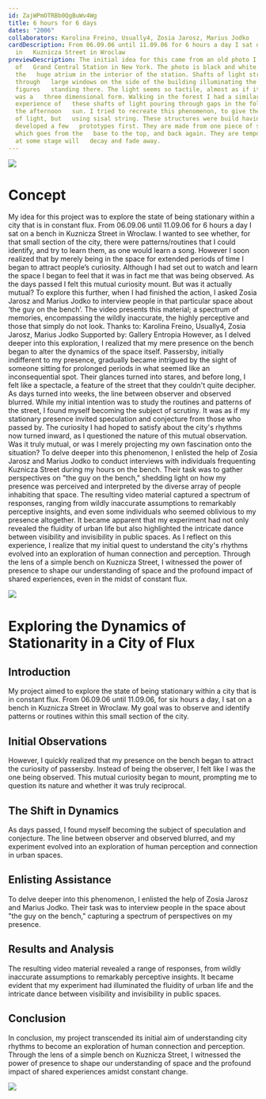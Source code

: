 ```yaml
---
id: ZajWPmOTRBb0QgBuWv4Wg
title: 6 hours for 6 days
dates: "2006"
collaborators: Karolina Freino, Usually4, Zosia Jarosz, Marius Jodko
cardDescription: From 06.09.06 until 11.09.06 for 6 hours a day I sat on a bench
  in   Kuznicza Street in Wroclaw
previewDescription: The initial idea for this came from an old photo I saw
  of   Grand Central Station in New York. The photo is black and white and shows
  the   huge atrium in the interior of the station. Shafts of light stream
  through   large windows on the side of the building illuminating the dwarfed
  figures   standing there. The light seems so tactile, almost as if it actually
  was a   three dimensional form. Walking in the forest I had a similar
  experience of   these shafts of light pouring through gaps in the foliage in
  the afternoon   sun. I tried to recreate this phenomenon, to give the illusion
  of light, but   using sisal string. These structures were build having
  developed a few   prototypes first. They are made from one piece of string,
  which goes from the   base to the top, and back again. They are temporary and
  at some stage will   decay and fade away.
---
```

![](/assets/good_place.png)

# Concept

My idea for this project was to explore the state of being stationary within a
city that is in constant flux. From 06.09.06 until 11.09.06 for 6 hours a day I
sat on a bench in Kuznicza Street in Wroclaw. I wanted to see whether, for that
small section of the city, there were patterns/routines that I could identify,
and try to learn them, as one would learn a song.
However I soon realized that by merely being in the space for extended periods
of time I began to attract people’s curiosity. Although I had set out to watch
and learn the space I began to feel that it was in fact me that was being
observed. As the days passed I felt this mutual curiosity mount. But was it
actually mutual?
To explore this further, when I had finished the action, I asked Zosia Jarosz
and Marius Jodko to interview people in that particular space about ‘the guy on
the bench’. The video presents this material; a spectrum of memories,
encompassing the wildly inaccurate, the highly perceptive and those that simply
do not look.
Thanks to: Karolina Freino, Usually4, Zosia Jarosz, Marius Jodko Supported by:
Gallery Entropia
However, as I delved deeper into this exploration, I realized that my mere presence on the bench began to alter the dynamics of the space itself. Passersby, initially indifferent to my presence, gradually became intrigued by the sight of someone sitting for prolonged periods in what seemed like an inconsequential spot. Their glances turned into stares, and before long, I felt like a spectacle, a feature of the street that they couldn't quite decipher.
As days turned into weeks, the line between observer and observed blurred. While my initial intention was to study the routines and patterns of the street, I found myself becoming the subject of scrutiny. It was as if my stationary presence invited speculation and conjecture from those who passed by. The curiosity I had hoped to satisfy about the city's rhythms now turned inward, as I questioned the nature of this mutual observation. Was it truly mutual, or was I merely projecting my own fascination onto the situation?
To delve deeper into this phenomenon, I enlisted the help of Zosia Jarosz and Marius Jodko to conduct interviews with individuals frequenting Kuznicza Street during my hours on the bench. Their task was to gather perspectives on "the guy on the bench," shedding light on how my presence was perceived and interpreted by the diverse array of people inhabiting that space.
The resulting video material captured a spectrum of responses, ranging from wildly inaccurate assumptions to remarkably perceptive insights, and even some individuals who seemed oblivious to my presence altogether. It became apparent that my experiment had not only revealed the fluidity of urban life but also highlighted the intricate dance between visibility and invisibility in public spaces.
As I reflect on this experience, I realize that my initial quest to understand the city's rhythms evolved into an exploration of human connection and perception. Through the lens of a simple bench on Kuznicza Street, I witnessed the power of presence to shape our understanding of space and the profound impact of shared experiences, even in the midst of constant flux.

![](/assets/img_20240413_121627.png)

# Exploring the Dynamics of Stationarity in a City of Flux

## Introduction

My project aimed to explore the state of being stationary within a city that is in constant flux. From 06.09.06 until 11.09.06, for six hours a day, I sat on a bench in Kuznicza Street in Wroclaw. My goal was to observe and identify patterns or routines within this small section of the city.

## Initial Observations

However, I quickly realized that my presence on the bench began to attract the curiosity of passersby. Instead of being the observer, I felt like I was the one being observed. This mutual curiosity began to mount, prompting me to question its nature and whether it was truly reciprocal.

## The Shift in Dynamics

As days passed, I found myself becoming the subject of speculation and conjecture. The line between observer and observed blurred, and my experiment evolved into an exploration of human perception and connection in urban spaces.

## Enlisting Assistance

To delve deeper into this phenomenon, I enlisted the help of Zosia Jarosz and Marius Jodko. Their task was to interview people in the space about "the guy on the bench," capturing a spectrum of perspectives on my presence.

## Results and Analysis

The resulting video material revealed a range of responses, from wildly inaccurate assumptions to remarkably perceptive insights. It became evident that my experiment had illuminated the fluidity of urban life and the intricate dance between visibility and invisibility in public spaces.

## Conclusion

In conclusion, my project transcended its initial aim of understanding city rhythms to become an exploration of human connection and perception. Through the lens of a simple bench on Kuznicza Street, I witnessed the power of presence to shape our understanding of space and the profound impact of shared experiences amidst constant change.

![](/assets/img_20240413_121635.jpg)
